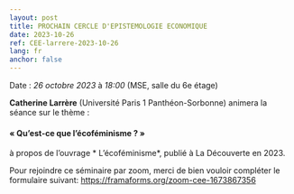 ```yaml
---
layout: post
title: PROCHAIN CERCLE D'EPISTEMOLOGIE ECONOMIQUE
date: 2023-10-26
ref: CEE-larrere-2023-10-26
lang: fr
anchor: false
---
```


<i class="fas fa-table"></i> Date : _26 octobre 2023_ à _18:00_ (MSE, salle du 6e étage)

**Catherine Larrère** (Université Paris 1 Panthéon-Sorbonne)  animera la séance sur le thème :

#### « Qu’est-ce que l’écoféminisme ? »

à propos de l’ouvrage * L’écoféminisme*, publié à La Découverte en 2023. 

Pour rejoindre ce séminaire par zoom, merci de bien vouloir compléter le formulaire suivant: https://framaforms.org/zoom-cee-1673867356 
